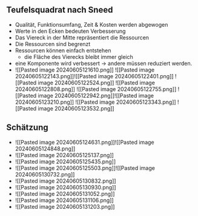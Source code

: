 ## Teufelsquadrat nach Sneed
- Qualität, Funktionsumfang, Zeit & Kosten werden abgewogen
- Werte in den Ecken bedeuten Verbesserung
- Das Viereck in der Mitte repräsentiert die Ressourcen
- Die Ressourcen sind begrenzt
- Ressourcen können einfach entstehen
	- die Fläche des Vierecks bleibt immer gleich
- eine Komponente wird verbessert -> andere müssen reduziert werden.
- ![[Pasted image 20240605121610.png]]
![[Pasted image 20240605122143.png]]![[Pasted image 20240605122401.png]]
![[Pasted image 20240605122524.png]]
![[Pasted image 20240605122808.png]]
![[Pasted image 20240605122755.png]]
![[Pasted image 20240605122942.png]]![[Pasted image 20240605123210.png]]
![[Pasted image 20240605123343.png]]
![[Pasted image 20240605123532.png]]

## Schätzung
- ![[Pasted image 20240605124631.png]]![[Pasted image 20240605124848.png]]
- ![[Pasted image 20240605125137.png]]
- ![[Pasted image 20240605125435.png]]
- ![[Pasted image 20240605125503.png]]![[Pasted image 20240605130732.png]]
- ![[Pasted image 20240605130832.png]]
- ![[Pasted image 20240605130930.png]]
- ![[Pasted image 20240605131052.png]]
- ![[Pasted image 20240605131106.png]]
- ![[Pasted image 20240605131203.png]]